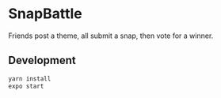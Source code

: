 # SnapBattle

Friends post a theme, all submit a snap, then vote for a winner.

## Development

```bash
yarn install
expo start
```
